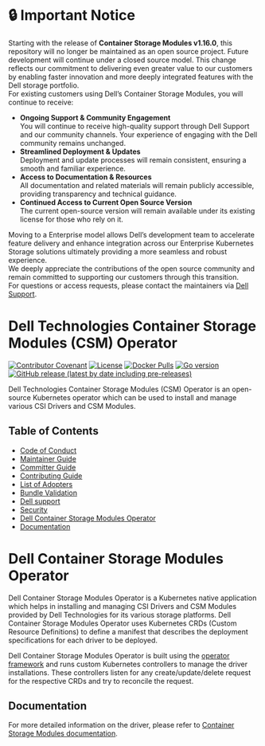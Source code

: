 
<!--
Copyright (c) 2022 - 2025 Dell Inc., or its subsidiaries. All Rights Reserved.

Licensed under the Apache License, Version 2.0 (the "License");
you may not use this file except in compliance with the License.
You may obtain a copy of the License at

    http://www.apache.org/licenses/LICENSE-2.0
-->

# :lock: **Important Notice**
Starting with the release of **Container Storage Modules v1.16.0**, this repository will no longer be maintained as an open source project. Future development will continue under a closed source model. This change reflects our commitment to delivering even greater value to our customers by enabling faster innovation and more deeply integrated features with the Dell storage portfolio.<br>
For existing customers using Dell’s Container Storage Modules, you will continue to receive:
* **Ongoing Support & Community Engagement**<br>
       You will continue to receive high-quality support through Dell Support and our community channels. Your experience of engaging with the Dell community remains unchanged.
* **Streamlined Deployment & Updates**<br>
        Deployment and update processes will remain consistent, ensuring a smooth and familiar experience.
* **Access to Documentation & Resources**<br>
       All documentation and related materials will remain publicly accessible, providing transparency and technical guidance.
* **Continued Access to Current Open Source Version**<br>
       The current open-source version will remain available under its existing license for those who rely on it.

Moving to a Enterprise model allows Dell’s development team to accelerate feature delivery and enhance integration across our Enterprise Kubernetes Storage solutions ultimately providing a more seamless and robust experience.<br>
We deeply appreciate the contributions of the open source community and remain committed to supporting our customers through this transition.<br>
For questions or access requests, please contact the maintainers via [Dell Support](https://www.dell.com/support/kbdoc/en-in/000188046/container-storage-interface-csi-drivers-and-container-storage-modules-csm-how-to-get-support).

# Dell Technologies Container Storage Modules (CSM) Operator

[![Contributor Covenant](https://img.shields.io/badge/Contributor%20Covenant-v2.0%20adopted-ff69b4.svg)](https://github.com/dell/csm/blob/main/docs/CODE_OF_CONDUCT.md)
[![License](https://img.shields.io/github/license/dell/csm-operator)](LICENSE)
[![Docker Pulls](https://img.shields.io/docker/pulls/dellemc/dell-csm-operator)](https://hub.docker.com/r/dellemc/dell-csm-operator)
[![Go version](https://img.shields.io/github/go-mod/go-version/dell/csm-operator)](go.mod)
[![GitHub release (latest by date including pre-releases)](https://img.shields.io/github/v/release/dell/csm-operator?include_prereleases&label=latest&style=flat-square)](https://github.com/dell/csm-operator/releases/latest)

Dell Technologies Container Storage Modules (CSM) Operator is an open-source Kubernetes operator which can be used to install and manage various CSI Drivers and CSM Modules.

## Table of Contents

* [Code of Conduct](./docs/CODE_OF_CONDUCT.md)
* [Maintainer Guide](./docs/MAINTAINER_GUIDE.md)
* [Committer Guide](./docs/COMMITTER_GUIDE.md)
* [Contributing Guide](./docs/CONTRIBUTING.md)
* [List of Adopters](./docs/ADOPTERS.md)
* [Bundle Validation](./docs/BUNDLE_VALIDATION.md)
* [Dell support](https://www.dell.com/support/incidents-online/en-us/contactus/product/container-storage-modules)
* [Security](./docs/SECURITY.md)
* [Dell Container Storage Modules Operator](#dell-container-storage-modules-operator)
* [Documentation](#documentation)

# Dell Container Storage Modules Operator

Dell Container Storage Modules Operator is a Kubernetes native application which helps in installing and managing CSI Drivers and CSM Modules provided by Dell Technologies for its various storage platforms.
Dell Container Storage Modules Operator uses Kubernetes CRDs (Custom Resource Definitions) to define a manifest that describes the deployment specifications for each driver to be deployed.

Dell Container Storage Modules Operator is built using the [operator framework](https://github.com/operator-framework) and runs custom Kubernetes controllers to manage the driver installations. These controllers listen for any create/update/delete request for the respective CRDs and try to reconcile the request.

## Documentation
For more detailed information on the driver, please refer to [Container Storage Modules documentation](https://dell.github.io/csm-docs/).
